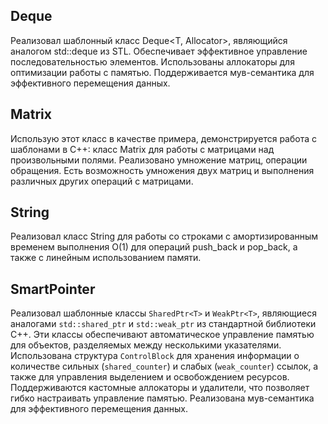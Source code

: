 ##  Deque

Реализовал шаблонный класс Deque<T, Allocator>, являющийся аналогом std::deque из STL. Обеспечивает эффективное
управление последовательностью элементов. Использованы аллокаторы для оптимизации работы с памятью. Поддерживается
мув-семантика для эффективного перемещения данных. 
##  Matrix
Использую этот класс в качестве примера, демонстрируется работа с шаблонами в C++: класс Matrix для работы с матрицами над произвольными полями. Реализовано умножение матриц, операции обращения. Есть возможность умножения двух матриц и выполнения различных других операций с матрицами.

## String
Реализовал класс String для работы со строками с амортизированным временем выполнения O(1) для операций push_back и pop_back, а также с линейным использованием памяти.


## SmartPointer
Реализовал шаблонные классы `SharedPtr<T>` и `WeakPtr<T>`, являющиеся аналогами `std::shared_ptr` и `std::weak_ptr` из стандартной библиотеки C++. Эти классы обеспечивают автоматическое управление памятью для объектов, разделяемых между несколькими указателями. Использована структура `ControlBlock` для хранения информации о количестве сильных (`shared_counter`) и слабых (`weak_counter`) ссылок, а также для управления выделением и освобождением ресурсов. Поддерживаются кастомные аллокаторы и удалители, что позволяет гибко настраивать управление памятью. Реализована мув-семантика для эффективного перемещения данных.
